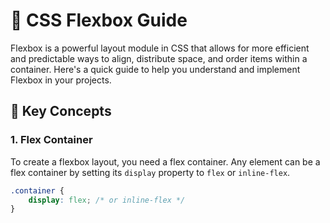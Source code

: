 # 📐 CSS Flexbox Guide

Flexbox is a powerful layout module in CSS that allows for more efficient and predictable ways to align, distribute space, and order items within a container. Here's a quick guide to help you understand and implement Flexbox in your projects.

## 🌟 Key Concepts

### 1. Flex Container
To create a flexbox layout, you need a flex container. Any element can be a flex container by setting its `display` property to `flex` or `inline-flex`.

```css
.container {
    display: flex; /* or inline-flex */
}
